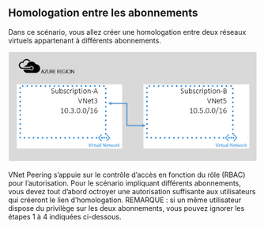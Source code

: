 ## Homologation entre les abonnements

Dans ce scénario, vous allez créer une homologation entre deux réseaux virtuels appartenant à différents abonnements.

![scénario impliquant différents abonnements](./media/virtual-networks-create-vnetpeering-scenario-crosssub-include/figure01.PNG)

VNet Peering s’appuie sur le contrôle d’accès en fonction du rôle (RBAC) pour l’autorisation. Pour le scénario impliquant différents abonnements, vous devez tout d’abord octroyer une autorisation suffisante aux utilisateurs qui créeront le lien d’homologation. REMARQUE : si un même utilisateur dispose du privilège sur les deux abonnements, vous pouvez ignorer les étapes 1 à 4 indiquées ci-dessous.

<!---HONumber=AcomDC_0803_2016-->